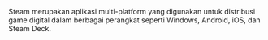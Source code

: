 Steam merupakan aplikasi multi-platform yang digunakan untuk distribusi game digital dalam berbagai perangkat seperti Windows, Android, iOS, dan Steam Deck.
